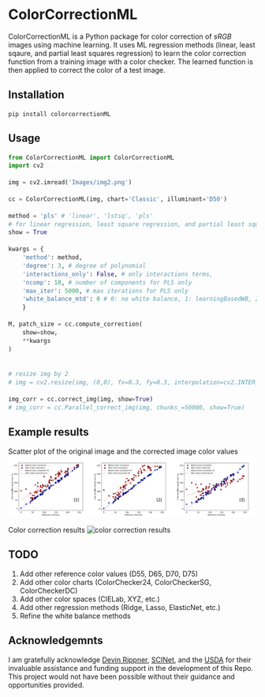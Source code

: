 # ColorCorrectionML

ColorCorrectionML is a Python package for color correction of *sRGB* images using machine learning. It uses ML regression methods (linear, least sqaure, and partial least squares regression) to learn the color correction function from a training image with a color checker. The learned function is then applied to correct the color of a test image.

## Installation
```shell
pip install colorcorrectionML
```

## Usage
```python
from ColorCorrectionML import ColorCorrectionML
import cv2

img = cv2.imread('Images/img2.png')

cc = ColorCorrectionML(img, chart='Classic', illuminant='D50')

method = 'pls' # 'linear', 'lstsq', 'pls' 
# for linear regression, least square regression, and partial least square regression respectively
show = True

kwargs = {
    'method': method,
    'degree': 3, # degree of polynomial
    'interactions_only': False, # only interactions terms,
    'ncomp': 10, # number of components for PLS only
    'max_iter': 5000, # max iterations for PLS only
    'white_balance_mtd': 0 # 0: no white balance, 1: learningBasedWB, 2: simpleWB, 3: grayWorldWB,
    }

M, patch_size = cc.compute_correction(
    show=show,
    **kwargs
)
    

# resize img by 2
# img = cv2.resize(img, (0,0), fx=0.3, fy=0.3, interpolation=cv2.INTER_AREA)

img_corr = cc.correct_img(img, show=True)
# img_corr = cc.Parallel_correct_img(img, chunks_=50000, show=True)
```

## Example results
Scatter plot of the original image and the corrected image color values
![scatter plot](Images/scatter_plots.png)

Color correction results
![color correction results](Images/results1.png)


## TODO
1. Add other reference color values (D55, D65, D70, D75)
2. Add other color charts (ColorChecker24, ColorCheckerSG, ColorCheckerDC)
3. Add other color spaces (CIELab, XYZ, etc.)
4. Add other regression methods (Ridge, Lasso, ElasticNet, etc.)
5. Refine the white balance methods

## Acknowledgemnts
I am gratefully acknowledge [Devin Rippner]([devin.rippner@usda.gov](mailto:devin.rippner@usda.gov)), [SCINet](https://scinet.usda.gov/), and the [USDA](https://www.usda.gov/) for their invaluable assistance and funding support in the development of this Repo. This project would not have been possible without their guidance and opportunities provided.


